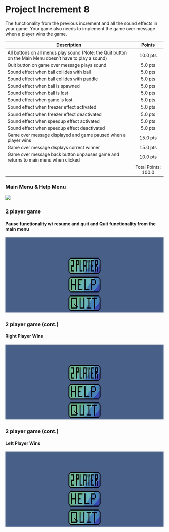 # Project Increment 8

The functionality from the previous increment and all the sound effects in your game. Your game also needs to implement the game over message when a player wins the game.

| Description       | Points          |
| ------------- |:-------------:|
| All buttons on all menus play sound (Note: the Quit button on the Main Menu doesn’t have to play a sound)  | 10.0 pts | 
| Quit button on game over message plays sound | 5.0 pts | 
| Sound effect when ball collides with ball |  5.0 pts |
| Sound effect when ball collides with paddle |  5.0 pts |
| Sound effect when ball is spawned | 5.0 pts |
| Sound effect when ball is lost | 5.0 pts |
| Sound effect when game is lost | 5.0 pts |
| Sound effect when freezer effect activated | 5.0 pts |
| Sound effect when freezer effect deactivated | 5.0 pts |
| Sound effect when speedup effect activated | 5.0 pts |
| Sound effect when speedup effect deactivated | 5.0 pts |
| Game over message displayed and game paused when a player wins | 15.0 pts |
| Game over message displays correct winner | 15.0 pts |
| Game over message back button unpauses game and returns to main menu when clicked | 10.0 pts |
| | Total Points: 100.0 |

### Main Menu & Help Menu
![](PI8_1.gif)

### 2 player game
#### Pause functionality w/ resume and quit and Quit functionality from the main menu
![](PI8_2.gif)

### 2 player game (cont.)
#### Right Player Wins
![](PI8_3.gif)

### 2 player game (cont.)
#### Left Player Wins
![](PI8_4.gif)
